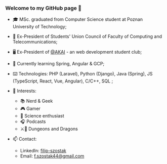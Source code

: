 ### Welcome to my GitHub page 👋

- 🎓 MSc. graduated from Computer Science student at Poznan University of Technology;
- 💼 Ex-President of Students' Union Council of Faculty of Computing and Telecommunications;
- 🖥️ Ex-President of [@AKAI](https://github.com/akai-org) - an web development student club;

- 🧠 Currently learning Spring, Angular & GCP;
- ⌨️ Technologies: PHP (Laravel), Python (Django), Java (Spring), JS (TypeScript, React, Vue, Angular), C/C++, SQL ;

- 🔎 Interests:
  - 📚 Nerd & Geek
  - 🎮 Gamer
  - 🌌 Science enthusiast
  - 🎧 Podcasts
  - ⚔️🐉 Dungeons and Dragons

- 📫 Contact:
  - LinkedIn: [filip-szostak](https://www.linkedin.com/in/filip-szostak/)
  - Email: [f.szostak44@gmail.com](mailto:f.szostak44@gmail.com) 
